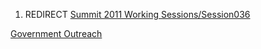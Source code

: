 1.  REDIRECT [Summit 2011 Working
    Sessions/Session036](Summit_2011_Working_Sessions/Session036 "wikilink")

[Government Outreach](Category:Summit_2011_OWASP_Track "wikilink")